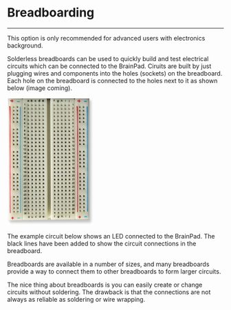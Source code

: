 # Breadboarding
---
This option is only recommended for advanced users with electronics background. 

Solderless breadboards can be used to quickly build and test electrical circuits which can be connected to the BrainPad.  Ciruits are built by just plugging wires and components into the holes (sockets) on the breadboard.  Each hole on the breadboard is connected to the holes next to it as shown below (image coming).  

![Breadboard](images/breadboard.jpg)

The example circuit below shows an LED connected to the BrainPad.  The black lines have been added to show the circuit connections in the breadboard.

Breadboards are available in a number of sizes, and many breadboards provide a way to connect them to other breadboards to form larger circuits.

The nice thing about breadboards is you can easily create or change circuits without soldering.  The drawback is that the connections are not always as reliable as soldering or wire wrapping.
